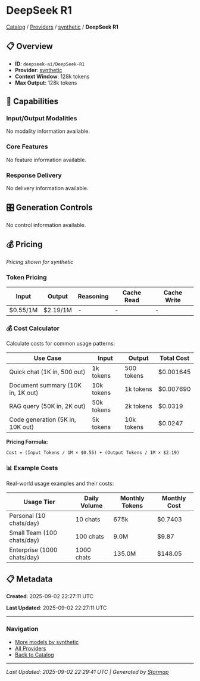 # DeepSeek R1
  
[Catalog](../../../../..) / [Providers](../../../..) / [synthetic](../../..) / **DeepSeek R1**


## 📋 Overview
  
- **ID**: `deepseek-ai/DeepSeek-R1`
- **Provider**: [synthetic](../)
- **Context Window**: 128k tokens
- **Max Output**: 128k tokens
  
## 🎯 Capabilities
  
### Input/Output Modalities
  
No modality information available.
  
### Core Features
  
No feature information available.
  
### Response Delivery
  
No delivery information available.
  
## 🎛️ Generation Controls
  
No control information available.
  
## 💰 Pricing
  
*Pricing shown for synthetic*
  
  
### Token Pricing
  
| Input | Output | Reasoning | Cache Read | Cache Write |
|---------|---------|---------|---------|---------|
| $0.55/1M | $2.19/1M | - | - | - |

  
### 💰 Cost Calculator
  
Calculate costs for common usage patterns:
  
  
| Use Case | Input | Output | Total Cost |
|---------|---------|---------|---------|
| Quick chat (1K in, 500 out) | 1k tokens | 500 tokens | $0.001645 |
| Document summary (10K in, 1K out) | 10k tokens | 1k tokens | $0.007690 |
| RAG query (50K in, 2K out) | 50k tokens | 2k tokens | $0.0319 |
| Code generation (5K in, 10K out) | 5k tokens | 10k tokens | $0.0247 |

  
**Pricing Formula:**
  
```
Cost = (Input Tokens / 1M × $0.55) + (Output Tokens / 1M × $2.19)
```
  
### 📊 Example Costs
  
Real-world usage examples and their costs:
  
  
| Usage Tier | Daily Volume | Monthly Tokens | Monthly Cost |
|---------|---------|---------|---------|
| Personal (10 chats/day) | 10 chats | 675k | $0.7403 |
| Small Team (100 chats/day) | 100 chats | 9.0M | $9.87 |
| Enterprise (1000 chats/day) | 1000 chats | 135.0M | $148.05 |

  
## 📋 Metadata
  
**Created**: 2025-09-02 22:27:11 UTC
  
**Last Updated**: 2025-09-02 22:27:11 UTC
  
  
---
  
  
### Navigation

- [More models by synthetic](../)
- [All Providers](../../../../../providers)
- [Back to Catalog](../../../../..)


---
_Last Updated: 2025-09-02 22:29:41 UTC | Generated by [Starmap](https://github.com/agentstation/starmap)_
